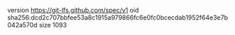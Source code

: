 version https://git-lfs.github.com/spec/v1
oid sha256:dcd2c707bbfee53a8c1915a979866fc6e0fc0bcecdab1952f64e3e7b042a570d
size 1093
